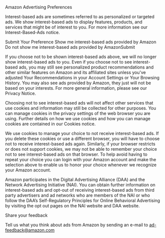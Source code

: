Amazon Advertising Preferences

Interest-based ads are sometimes referred to as personalized or targeted ads. We show interest-based ads to display features, products, and services that might be of interest to you. For more information see our Interest-Based-Ads notice.

Submit Your Preference Show me interest-based ads provided by Amazon Do not show me interest-based ads provided by AmazonSubmit

If you choose not to be shown interest-based ads above, we will no longer show interest-based ads to you. Even if you choose not to see interest-based ads, you may still see personalized product recommendations and other similar features on Amazon and its affiliated sites unless you've adjusted Your Recommendations in your Account Settings or Your Browsing History. You may also see ads provided by Amazon, they just will not be based on your interests. For more general information, please see our Privacy Notice.

Choosing not to see interest-based ads will not affect other services that use cookies and information may still be collected for other purposes. You can manage cookies in the privacy settings of the web browser you are using. Further details on how we use cookies and how you can manage cookies are contained in our Cookies notice.

We use cookies to manage your choice to not receive interest-based ads. If you delete these cookies or use a different browser, you will have to choose not to receive interest-based ads again. Similarly, if your browser restricts or does not support cookies, we may not be able to remember your choice not to see interest-based ads on that browser. To help avoid having to repeat your choice you can login with your Amazon account and make the selection above to enable us to honor your choice whenever we recognize your Amazon account.

Amazon participates in the Digital Advertising Alliance (DAA) and the Network Advertising Initiative (NAI). You can obtain further information on interest-based ads and opt-out of receiving interest-based ads from third party advertisers and ad networks who are members of the NAI or who follow the DAA’s Self-Regulatory Principles for Online Behavioral Advertising by visiting the opt out pages on the NAI website and DAA website.

Share your feedback

Tell us what you think about ads from Amazon by sending an e-mail to ad-feedback@amazon.com